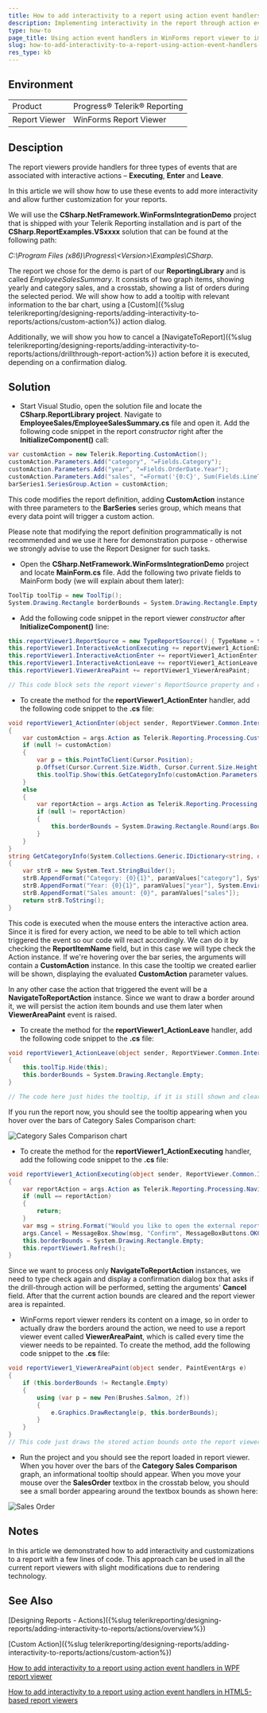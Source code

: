 ```yaml
---
title: How to add interactivity to a report using action event handlers in WinForms Report Viewer
description: Implementing interactivity in the report through action event handlers in the WinForms report viewer.
type: how-to
page_title: Using action event handlers in WinForms report viewer to implement interactivity in the report
slug: how-to-add-interactivity-to-a-report-using-action-event-handlers-in-winforms-report-viewer
res_type: kb
---
```


## Environment
<table>
	<tbody>
		<tr>
			<td>Product</td>
			<td>Progress® Telerik® Reporting</td>
		</tr>
	</tbody>
		<tbody>
		<tr>
			<td>Report Viewer</td>
			<td>WinForms Report Viewer</td>
		</tr>
	</tbody>
</table>

## Desciption

The report viewers provide handlers for three types of events that are associated with interactive actions – **Executing**, **Enter** and **Leave**. 

In this article we will show how to use these events to add more interactivity and allow further customization for your reports.

We will use the **CSharp.NetFramework.WinFormsIntegrationDemo** project that is shipped with your Telerik Reporting installation and is part of the **CSharp.ReportExamples.VSxxxx** solution that can be found at the following path:

*C:\Program Files (x86)\Progress\\<Version\>\Examples\CSharp*. 

The report we chose for the demo is part of our **ReportingLibrary** and is called _EmployeeSalesSummary_.
It consists of two graph items, showing yearly and category sales, 
and a crosstab, showing a list of orders during the selected period. 
We will show how to add a tooltip with relevant information to the bar chart, using a [Custom]({%slug telerikreporting/designing-reports/adding-interactivity-to-reports/actions/custom-action%}) action dialog.

Additionally, we will show you how to cancel a [NavigateToReport]({%slug telerikreporting/designing-reports/adding-interactivity-to-reports/actions/drillthrough-report-action%}) action before it is executed, depending on a confirmation dialog. 

## Solution 

- Start Visual Studio, open the solution file and locate the **CSharp.ReportLibrary project**. Navigate to **EmployeeSales/EmployeeSalesSummary.cs** file and open it. Add the following code snippet in the report *constructor* right after the **InitializeComponent()** call:

````CS
var customAction = new Telerik.Reporting.CustomAction();
customAction.Parameters.Add("category", "=Fields.Category");
customAction.Parameters.Add("year", "=Fields.OrderDate.Year");
customAction.Parameters.Add("sales", "=Format('{0:C}', Sum(Fields.LineTotal)/1000.0)");
barSeries1.SeriesGroup.Action = customAction;
````

This code modifies the report definition, adding **CustomAction** instance with three parameters to the **BarSeries** series group, which means that every data point will trigger a custom action. 

Please note that modifying the report definition programmatically is not recommended and we use it here for demonstration purpose - otherwise we strongly advise to use the Report Designer for such tasks.

- Open the **CSharp.NetFramework.WinFormsIntegrationDemo** project and locate **MainForm.cs** file. Add the following two private fields to MainForm body (we will explain about them later):

````CS
ToolTip toolTip = new ToolTip();
System.Drawing.Rectangle borderBounds = System.Drawing.Rectangle.Empty;
````

- Add the following code snippet in the report viewer *constructor* after **InitializeComponent()** line:

````CS
this.reportViewer1.ReportSource = new TypeReportSource() { TypeName = typeof(CSharp.EmployeeSalesSummary).AssemblyQualifiedName };
this.reportViewer1.InteractiveActionExecuting += reportViewer1_ActionExecuting;
this.reportViewer1.InteractiveActionEnter += reportViewer1_ActionEnter;
this.reportViewer1.InteractiveActionLeave += reportViewer1_ActionLeave;
this.reportViewer1.ViewerAreaPaint += reportViewer1_ViewerAreaPaint;

// This code block sets the report viewer's ReportSource property and creates the handlers to the interactive action and viewer area paint events.
````

- To create the method for the **reportViewer1_ActionEnter** handler, add the following code snippet to the **.cs** file:

````CS
void reportViewer1_ActionEnter(object sender, ReportViewer.Common.InteractiveActionEventArgs args)
{
	var customAction = args.Action as Telerik.Reporting.Processing.CustomAction;
	if (null != customAction)
	{
		var p = this.PointToClient(Cursor.Position);
		p.Offset(Cursor.Current.Size.Width, Cursor.Current.Size.Height);
		this.toolTip.Show(this.GetCategoryInfo(customAction.Parameters), this, p, 5000);
	}
	else
	{
		var reportAction = args.Action as Telerik.Reporting.Processing.NavigateToReportAction;
		if (null != reportAction)
		{
			this.borderBounds = System.Drawing.Rectangle.Round(args.Bounds);
		}
	}
}
string GetCategoryInfo(System.Collections.Generic.IDictionary<string, object> paramValues)
{
	var strB = new System.Text.StringBuilder();
	strB.AppendFormat("Category: {0}{1}", paramValues["category"], System.Environment.NewLine);
	strB.AppendFormat("Year: {0}{1}", paramValues["year"], System.Environment.NewLine);
	strB.AppendFormat("Sales amount: {0}", paramValues["sales"]);
	return strB.ToString();
}
````

This code is executed when the mouse enters the interactive action area. Since it is fired for every action, we need to be able to tell which action triggered the event so our code will react accordingly. 
We can do it by checking the **ReportItemName** field, but in this case we will type check the Action instance.
If we're hovering over the bar series, the arguments will contain a **CustomAction** instance. In this case the tooltip we created earlier will be shown,
displaying the evaluated **CustomAction** parameter values.

In any other case the action that triggered the event will be a **NavigateToReportAction** instance. Since we want to draw a border around it,
we will persist the action item bounds and use them later when **ViewerAreaPaint** event is raised.

- To create the method for the **reportViewer1_ActionLeave** handler, add the following code snippet to the **.cs** file:

````CS
void reportViewer1_ActionLeave(object sender, ReportViewer.Common.InteractiveActionEventArgs args)
{
	this.toolTip.Hide(this);
	this.borderBounds = System.Drawing.Rectangle.Empty;
}

// The code here just hides the tooltip, if it is still shown and clears the stored action bounds.
````

If you run the report now, you should see the tooltip appearing when you hover over the bars of Category Sales Comparison chart:

![Category Sales Comparison chart](resources/customactionswinformsviewer_categorysalescomparison.png)


- To create the method for the **reportViewer1_ActionExecuting** handler, add the following code snippet to the **.cs** file:

````CS
void reportViewer1_ActionExecuting(object sender, ReportViewer.Common.InteractiveActionCancelEventArgs args)
{
	var reportAction = args.Action as Telerik.Reporting.Processing.NavigateToReportAction;
	if (null == reportAction)
	{
		return;
	}
	var msg = string.Format("Would you like to open the external report for order number {0}?", reportAction.ReportSource.Parameters["OrderNumber"]);
	args.Cancel = MessageBox.Show(msg, "Confirm", MessageBoxButtons.OKCancel) != System.Windows.Forms.DialogResult.OK;
	this.borderBounds = System.Drawing.Rectangle.Empty;
	this.reportViewer1.Refresh();
}
````

Since we want to process only **NavigateToReportAction** instances, 
we need to type check again and display a confirmation dialog box that asks if the drill-through action will be performed,
setting the arguments' **Cancel** field. After that the current action bounds are cleared and the report viewer area is repainted.

- WinForms report viewer renders its content on a image, so in order to actually draw the borders around the action, we need to use a report viewer event called **ViewerAreaPaint**, which is called every time the viewer needs to be repainted. To create the method, add the following code snippet to the **.cs** file:

````CS
void reportViewer1_ViewerAreaPaint(object sender, PaintEventArgs e)
{
	if (this.borderBounds != Rectangle.Empty)
	{
		using (var p = new Pen(Brushes.Salmon, 2f))
		{
			e.Graphics.DrawRectangle(p, this.borderBounds);
		}
	}
}
// This code just draws the stored action bounds onto the report viewer area. Note that this event is raised often, so it is not a good idea to use computation-heavy code within.
````

- Run the project and you should see the report loaded in report viewer.
When you hover over the bars of the **Category Sales Comparison** graph, an informational tooltip should appear.
When you move your mouse over the **SalesOrder** textbox in the crosstab below, you should see a small border appearing around the textbox bounds as shown here:

![Sales Order](resources/customactionswinformsviewer_ordersummary.png)

## Notes

In this article we demonstrated how to add interactivity and customizations to a report with a few lines of code. This approach can be used in all the current report viewers with slight modifications due to rendering technology.


## See Also

[Designing Reports - Actions]({%slug telerikreporting/designing-reports/adding-interactivity-to-reports/actions/overview%})

[Custom Action]({%slug telerikreporting/designing-reports/adding-interactivity-to-reports/actions/custom-action%})

[How to add interactivity to a report using action event handlers in WPF report viewer](./how-to-add-interactivity-to-a-report-using-action-event-handlers-in-wpf-report-viewer)

[How to add interactivity to a report using action event handlers in HTML5-based report viewers](./how-to-add-interactivity-to-a-report-using-action-event-handlers-with-html5-based-report-viewers)
